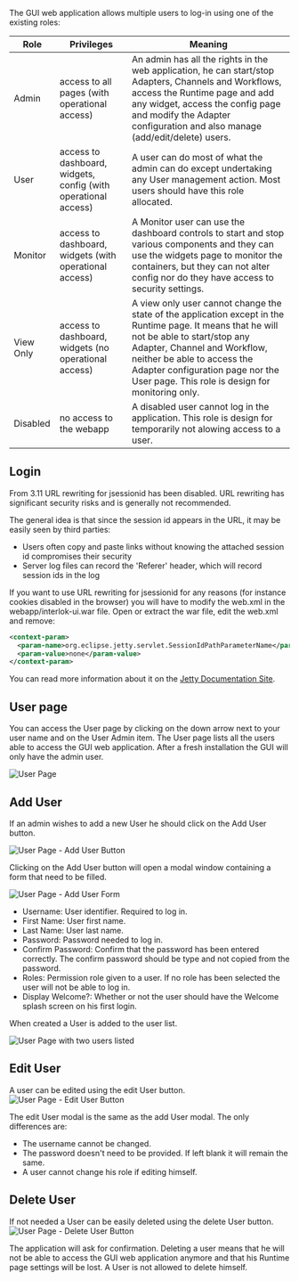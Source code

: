 The GUI web application allows multiple users to log-in using one of the existing roles:

Role | Privileges | Meaning
------------ | ------------- | ------------
Admin | access to all pages (with operational access) | An admin has all the rights in the web application, he can start/stop Adapters, Channels and Workflows, access the Runtime page and add any widget, access the config page and modify the Adapter configuration and also manage (add/edit/delete) users.
User | access to dashboard, widgets, config (with operational access) | A user can do most of what the admin can do except undertaking any User management action. Most users should have this role allocated.
Monitor | access to dashboard, widgets (with operational access) | A Monitor user can use the dashboard controls to start and stop various components and they can use the widgets page to monitor the containers, but they can not alter config nor do they have access to security settings.
View Only | access to dashboard, widgets (no operational access) | A view only user cannot change the state of the application except in the Runtime page. It means that he will not be able to start/stop any Adapter, Channel and Workflow, neither be able to access the Adapter configuration page nor the User page. This role is design for monitoring only.
Disabled | no access to the webapp | A disabled user cannot log in the application. This role is design for temporarily not alowing access to a user.

## Login ##

From 3.11 URL rewriting for jsessionid has been disabled. URL rewriting has significant security risks and is generally not recommended.

The general idea is that since the session id appears in the URL, it may be easily seen by third parties:
- Users often copy and paste  links without knowing the attached session id compromises their security
- Server log files can record the 'Referer' header, which will record session ids in the log

If you want to use URL rewriting for jsessionid for any reasons (for instance cookies disabled in the browser) you will have to modify the web.xml in the webapp/interlok-ui.war file.
Open or extract the war file, edit the web.xml and remove:

```xml
<context-param>
  <param-name>org.eclipse.jetty.servlet.SessionIdPathParameterName</param-name>
  <param-value>none</param-value>
</context-param>
````

You can read more information about it on the [Jetty Documentation Site](https://www.eclipse.org/jetty/documentation/9.2.22.v20170531/session-management.html#setting-session-characteristics).

## User page ##

You can access the User page by clicking on the down arrow next to your user name and on the User Admin item. The User page lists all the users able to access the GUI web application. After a fresh installation the GUI will only have the admin user.

![User Page](../../images/ui-user-guide/user.png)

## Add User ##

If an admin wishes to add a new User he should click on the Add User button.

![User Page - Add User Button](../../images/ui-user-guide/user-add-user-button.png)

Clicking on the Add User button will open a modal window containing a form that need to be filled.

![User Page - Add User Form](../../images/ui-user-guide/user-add-user-modal.png)

- Username: User identifier. Required to log in.
- First Name: User first name.
- Last Name: User last name.
- Password: Password needed to log in.
- Confirm Password: Confirm that the password has been entered correctly. The confirm password should be type and not copied from the password.
- Roles: Permission role given to a user. If no role has been selected the user will not be able to log in.
- Display Welcome?: Whether or not the user should have the Welcome splash screen on his first login.

When created a User is added to the user list.

![User Page with two users listed](../../images/ui-user-guide/user-two-users.png)

## Edit User ##

A user can be edited using the edit User button.
![User Page - Edit User Button](../../images/ui-user-guide/user-edit-user-button.png)

The edit User modal is the same as the add User modal. The only differences are:
- The username cannot be changed.
- The password doesn't need to be provided. If left blank it will remain the same.
- A user cannot change his role if editing himself.

## Delete User ##

If not needed a User can be easily deleted using the delete User button.
![User Page - Delete User Button](../../images/ui-user-guide/user-delete-user-button.png)

The application will ask for confirmation. Deleting a user means that he will not be able to access the GUI web application anymore and that his Runtime page settings will be lost. A User is not allowed to delete himself.
